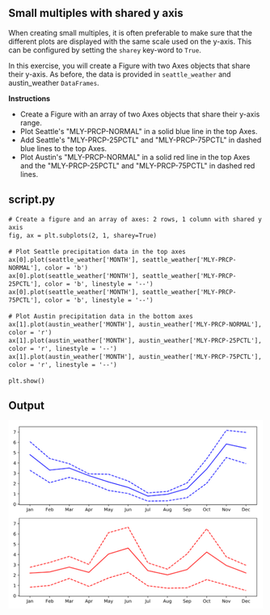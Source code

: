 ## Small multiples with shared y axis

When creating small multiples, it is often preferable to make sure that the different plots are displayed with the same scale used on the y-axis. This can be configured by setting the `sharey` key-word to `True`.

In this exercise, you will create a Figure with two Axes objects that share their y-axis. As before, the data is provided in `seattle_weather` and austin_weather `DataFrames`.

**Instructions**

* Create a Figure with an array of two Axes objects that share their y-axis range.
* Plot Seattle's "MLY-PRCP-NORMAL" in a solid blue line in the top Axes.
* Add Seattle's "MLY-PRCP-25PCTL" and "MLY-PRCP-75PCTL" in dashed blue lines to the top Axes.
* Plot Austin's "MLY-PRCP-NORMAL" in a solid red line in the top Axes and the "MLY-PRCP-25PCTL" and "MLY-PRCP-75PCTL" in dashed red lines.

## script.py
```
# Create a figure and an array of axes: 2 rows, 1 column with shared y axis
fig, ax = plt.subplots(2, 1, sharey=True)

# Plot Seattle precipitation data in the top axes
ax[0].plot(seattle_weather['MONTH'], seattle_weather['MLY-PRCP-NORMAL'], color = 'b')
ax[0].plot(seattle_weather['MONTH'], seattle_weather['MLY-PRCP-25PCTL'], color = 'b', linestyle = '--')
ax[0].plot(seattle_weather['MONTH'], seattle_weather['MLY-PRCP-75PCTL'], color = 'b', linestyle = '--')

# Plot Austin precipitation data in the bottom axes
ax[1].plot(austin_weather['MONTH'], austin_weather['MLY-PRCP-NORMAL'], color = 'r')
ax[1].plot(austin_weather['MONTH'], austin_weather['MLY-PRCP-25PCTL'], color = 'r', linestyle = '--')
ax[1].plot(austin_weather['MONTH'], austin_weather['MLY-PRCP-75PCTL'], color = 'r', linestyle = '--')

plt.show()
```

## Output
![img](index.svg)